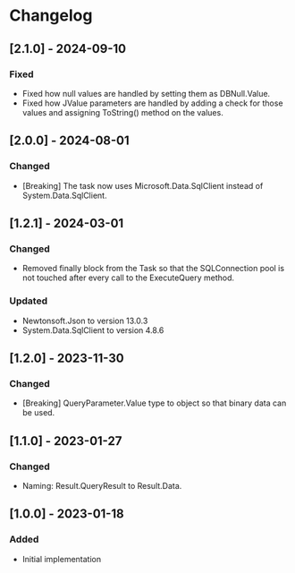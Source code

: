 # Changelog

## [2.1.0] - 2024-09-10
### Fixed
- Fixed how null values are handled by setting them as DBNull.Value.
- Fixed how JValue parameters are handled by adding a check for those values and assigning ToString() method on the values.

## [2.0.0] - 2024-08-01
### Changed
- [Breaking] The task now uses Microsoft.Data.SqlClient instead of System.Data.SqlClient.

## [1.2.1] - 2024-03-01
### Changed
- Removed finally block from the Task so that the SQLConnection pool is not touched after every call to the ExecuteQuery method.
### Updated
- Newtonsoft.Json to version 13.0.3
- System.Data.SqlClient to version 4.8.6

## [1.2.0] - 2023-11-30
### Changed
- [Breaking] QueryParameter.Value type to object so that binary data can be used.

## [1.1.0] - 2023-01-27
### Changed
- Naming: Result.QueryResult to Result.Data.

## [1.0.0] - 2023-01-18
### Added
- Initial implementation